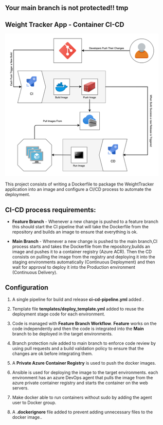 ## Your main branch is not protected!! tmp

## Weight Tracker App - Container CI-CD

![docker-cicd](docs/docker-cicd.png)

This project consists of writing a Dockerfile to package the WeightTracker application into an image and configure a CI/CD process to automate the deployment.

## CI-CD process requirements:
* **Feature Branch** - Whenever a new change is pushed to a feature branch this should start the CI pipeline that will take the Dockerfile from the repository and builds an image to ensure that everything is ok.

* **Main Branch** - Whenever a new change is pushed to the main branch,CI process starts and takes the Dockerfile from the repository,builds an image and pushes it to a container registry (Azure ACR).
Then the CD consists on pulling the image from the registry and deploying it into the staging environments automatically (Continuous Deployment) and then wait for approval to deploy it into the Production environment (Continuous Delivery).

## Configuration

1. A single pipeline for build and release **ci-cd-pipeline.yml** added .

2. Template file **templates/deploy_template.yml** added to reuse the deployment stage code for each environment.

2. Code is managed with **Feature Branch Workflow**. **Feature** works on the code independently and then the code is integrated into the **Main** branch to be deployed in the target environments.

3. Branch protection rule added to main branch to enforce code review by using pull requests and a build validation policy to ensure that the changes are ok before integrating them.

4. A **Private Azure Container Registry** is used to push the docker images.

5. Ansible is used for deploying the image to the target environments. each environment has an azure DevOps agent that pulls the image from the azure private container registry and starts the container on the web servers.

6. Make docker able to run containers without sudo by adding the agent user to Docker group.

7. A **.dockerignore** file added to prevent adding unnecessary files to the docker image..


